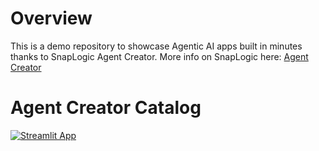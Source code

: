 # Overview
This is a demo repository to showcase Agentic AI apps built in minutes thanks to SnapLogic Agent Creator.
More info on SnapLogic here: [Agent Creator](https://www.snaplogic.com/products/agent-creator)

# Agent Creator Catalog
[![Streamlit App](https://static.streamlit.io/badges/streamlit_badge_black_white.svg)](https://fr-snaplogic-agentic-demo.streamlit.app)
